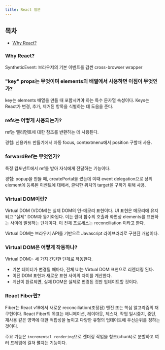 ```yaml
---
title: React 질문
---
```


## 목차

- [Why React?](#Why-React?)

### Why React? 

SyntheticEvent: 브라우저의 기본 이벤트를 감싼 cross-browser wrapper

### "key" props는 무엇이며 elements의 배열에서 사용하면 이점이 무엇인가?

key는 elements 배열을 만들 때 포함시켜야 하는 특수 문자열 속성이다. Keys는 React가 변경, 추가, 제거된 항목을 식별하는 데 도움을 준다.

### refs는 어떻게 사용되는가?

ref는 엘리먼트에 대한 참조를 반환하는 데 사용된다.

경험: 신용카드 만들기에서 자동 focus, contextmenu에서 position 구할때 사용.

### forwardRef는 무엇인가?

특정 컴포넌트에서 ref를 받아 자식에게 전달하는 기능이다.

경험: popup을 만들 때, createPortal을 썼는데 이때 event delegation으로 상위 element에 등록된 이벤트에 대해서, 클릭한 위치의 target을 구하기 위해 사용.

### Virtual DOM이란?

Virtual DOM (VDOM)는 실제 DOM의 인-메모리 표현이다. UI 표현은 메모리에 유지되고 "실제" DOM과 동기화된다. 이는 렌더 함수의 호출과 화면상 elements를 표현하는 사이에 발생하는 단계이다. 이 전체 프로세스는 reconciliation 이라고 한다.


Virtual DOM는 브라우저 API를 기반으로 Javascript 라이브러리로 구현된 개념이다.

### Virtual DOM은 어떻게 작동하나?

Virtual DOM는 세 가지 간단한 단계로 작동한다.

- 기본 데이터가 변경될 때마다, 전체 UI는 Virtual DOM 표현으로 리렌더링 된다.
- 이전 DOM 표현과 새로운 표현 사이의 차이를 계산한다.
- 계산이 완료되면, 실제 DOM은 실제로 변경된 것만 업데이트할 것이다.

### React Fiber란?

Fiber는 React v16에서 새로운 reconciliation(조정된) 엔진 또는 핵심 알고리즘의 재구현이다. React Fiber의 목표는 애니메이션, 레이아웃, 제스처, 작업 일시중지, 중단, 재사용 같은 영역에 대한 적합성을 높이고 다양한 유형의 업데이트에 우선순위를 정하는 것이다.

주요 기능은 `incremental rendering`으로 렌더링 작업을 청크(chunk)로 분할하고 여러 프레임에 걸쳐 펼치는 기능이다.
